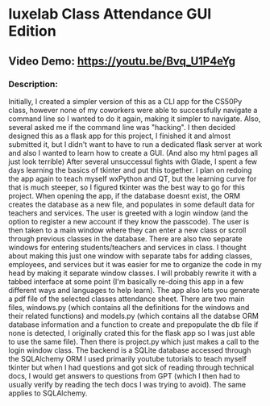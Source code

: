 # luxelab Class Attendance GUI Edition
## Video Demo: https://youtu.be/Bvq_U1P4eYg
### Description:
Initially,  I created a simpler version of this as a CLI app for the CS50Py class, however none
of my coworkers were able to successfully navigate a command line so I wanted to do it again, making
it simpler to navigate. Also, several asked me if the command line was "hacking".
I then decided designed this as a flask app for this project, I finished it and almost submitted it, but I didn't want
to have to run a dedicated flask server at work and also I wanted to learn how to create a GUI. (And also my html pages
all just look terrible)
After several unsuccessul fights with Glade, I spent a few days learning the basics of tkinter and put this 
together. I plan on redoing the app again to teach myself wxPython and QT, but the learning curve for that is much
steeper, so I figured tkinter was the best way to go for this project.
When opening the app, if the database doesnt exist, the ORM creates the database as a new file, and populates in
some default data for teachers and services.
The user is greeted with a login window (and the option to register a new account if they know the passcode).
The user is then taken to a main window where they can enter a new class or scroll through previous classes in the
database. There are also two separate windows for entering students/teachers and services in class.
I thought about making this just one window with separate tabs for adding classes, employees, and services but it was easier
for me to organize the code in my head by making it separate window classes. I will probably rewrite it with a tabbed 
interface at some point (I'm basically re-doing this app in a few different ways and languages to help learn).
The app also lets you generate a pdf file of the selected classes attendance sheet.
There are two main files, windows.py (which contains all the definitions for the windows and their related functions) and models.py
(which contains all the databse ORM database information and a function to create and prepopulate the
db file if none is detected, I originally crated this for the flask app so I was just able to use the same file).
Then there is project.py which just makes a call to the login window class.
The backend is a SQLite database accessed through the SQLAlchemy ORM
I used primarily youtube tutorials to teach myself tkinter but when I had questions and got sick of reading through
technical docs, I would get answers to questions from GPT (which I then had to usually verify by reading the tech docs 
I was trying to avoid). The same applies to SQLAlchemy.